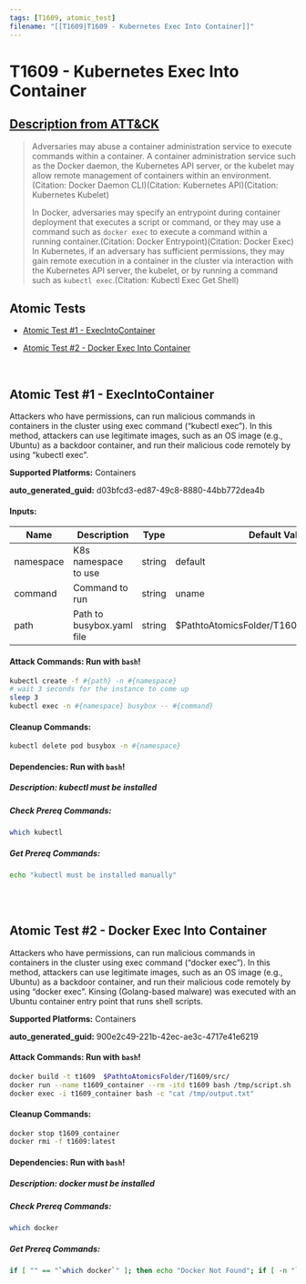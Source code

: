 ```yaml
---
tags: [T1609, atomic_test]
filename: "[[T1609|T1609 - Kubernetes Exec Into Container]]"
---
```


# T1609 - Kubernetes Exec Into Container
## [Description from ATT&CK](https://attack.mitre.org/techniques/T1609)
<blockquote>Adversaries may abuse a container administration service to execute commands within a container. A container administration service such as the Docker daemon, the Kubernetes API server, or the kubelet may allow remote management of containers within an environment.(Citation: Docker Daemon CLI)(Citation: Kubernetes API)(Citation: Kubernetes Kubelet)

In Docker, adversaries may specify an entrypoint during container deployment that executes a script or command, or they may use a command such as <code>docker exec</code> to execute a command within a running container.(Citation: Docker Entrypoint)(Citation: Docker Exec) In Kubernetes, if an adversary has sufficient permissions, they may gain remote execution in a container in the cluster via interaction with the Kubernetes API server, the kubelet, or by running a command such as <code>kubectl exec</code>.(Citation: Kubectl Exec Get Shell)</blockquote>

## Atomic Tests

- [Atomic Test #1 - ExecIntoContainer](#atomic-test-1---execintocontainer)

- [Atomic Test #2 - Docker Exec Into Container](#atomic-test-2---docker-exec-into-container)


<br/>

## Atomic Test #1 - ExecIntoContainer
Attackers who have permissions, can run malicious commands in containers in the cluster using exec command (“kubectl exec”). In this method, attackers can use legitimate images, such as an OS image (e.g., Ubuntu) as a backdoor container, and run their malicious code remotely by using “kubectl exec”.

**Supported Platforms:** Containers


**auto_generated_guid:** d03bfcd3-ed87-49c8-8880-44bb772dea4b





#### Inputs:
| Name | Description | Type | Default Value |
|------|-------------|------|---------------|
| namespace | K8s namespace to use | string | default|
| command | Command to run | string | uname|
| path | Path to busybox.yaml file | string | $PathtoAtomicsFolder/T1609/src/busybox.yaml|


#### Attack Commands: Run with `bash`! 


```bash
kubectl create -f #{path} -n #{namespace}
# wait 3 seconds for the instance to come up
sleep 3
kubectl exec -n #{namespace} busybox -- #{command}
```

#### Cleanup Commands:
```bash
kubectl delete pod busybox -n #{namespace}
```



#### Dependencies:  Run with `bash`!
##### Description: kubectl must be installed
##### Check Prereq Commands:
```bash
which kubectl
```
##### Get Prereq Commands:
```bash
echo "kubectl must be installed manually"
```




<br/>
<br/>

## Atomic Test #2 - Docker Exec Into Container
Attackers who have permissions, can run malicious commands in containers in the cluster using exec command (“docker exec”). In this method, attackers can use legitimate images, such as an OS image (e.g., Ubuntu) as a backdoor container, and run their malicious code remotely by using “docker exec”. Kinsing (Golang-based malware) was executed with an Ubuntu container entry point that runs shell scripts.

**Supported Platforms:** Containers


**auto_generated_guid:** 900e2c49-221b-42ec-ae3c-4717e41e6219






#### Attack Commands: Run with `bash`! 


```bash
docker build -t t1609  $PathtoAtomicsFolder/T1609/src/ 
docker run --name t1609_container --rm -itd t1609 bash /tmp/script.sh
docker exec -i t1609_container bash -c "cat /tmp/output.txt"
```

#### Cleanup Commands:
```bash
docker stop t1609_container
docker rmi -f t1609:latest
```



#### Dependencies:  Run with `bash`!
##### Description: docker must be installed
##### Check Prereq Commands:
```bash
which docker
```
##### Get Prereq Commands:
```bash
if [ "" == "`which docker`" ]; then echo "Docker Not Found"; if [ -n "`which apt-get`" ]; then sudo apt-get -y install docker ; elif [ -n "`which yum`" ]; then sudo yum -y install docker ; fi ; else echo "Docker installed"; fi
```




<br/>
